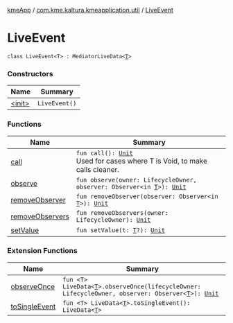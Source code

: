 [kmeApp](../../index.md) / [com.kme.kaltura.kmeapplication.util](../index.md) / [LiveEvent](./index.md)

# LiveEvent

`class LiveEvent<T> : MediatorLiveData<`[`T`](index.md#T)`>`

### Constructors

| Name | Summary |
|---|---|
| [&lt;init&gt;](-init-.md) | `LiveEvent()` |

### Functions

| Name | Summary |
|---|---|
| [call](call.md) | `fun call(): `[`Unit`](https://kotlinlang.org/api/latest/jvm/stdlib/kotlin/-unit/index.html)<br>Used for cases where T is Void, to make calls cleaner. |
| [observe](observe.md) | `fun observe(owner: LifecycleOwner, observer: Observer<in `[`T`](index.md#T)`>): `[`Unit`](https://kotlinlang.org/api/latest/jvm/stdlib/kotlin/-unit/index.html) |
| [removeObserver](remove-observer.md) | `fun removeObserver(observer: Observer<in `[`T`](index.md#T)`>): `[`Unit`](https://kotlinlang.org/api/latest/jvm/stdlib/kotlin/-unit/index.html) |
| [removeObservers](remove-observers.md) | `fun removeObservers(owner: LifecycleOwner): `[`Unit`](https://kotlinlang.org/api/latest/jvm/stdlib/kotlin/-unit/index.html) |
| [setValue](set-value.md) | `fun setValue(t: `[`T`](index.md#T)`?): `[`Unit`](https://kotlinlang.org/api/latest/jvm/stdlib/kotlin/-unit/index.html) |

### Extension Functions

| Name | Summary |
|---|---|
| [observeOnce](../../com.kme.kaltura.kmeapplication.util.extensions/androidx.lifecycle.-live-data/observe-once.md) | `fun <T> LiveData<`[`T`](../../com.kme.kaltura.kmeapplication.util.extensions/androidx.lifecycle.-live-data/observe-once.md#T)`>.observeOnce(lifecycleOwner: LifecycleOwner, observer: Observer<`[`T`](../../com.kme.kaltura.kmeapplication.util.extensions/androidx.lifecycle.-live-data/observe-once.md#T)`>): `[`Unit`](https://kotlinlang.org/api/latest/jvm/stdlib/kotlin/-unit/index.html) |
| [toSingleEvent](../androidx.lifecycle.-live-data/to-single-event.md) | `fun <T> LiveData<`[`T`](../androidx.lifecycle.-live-data/to-single-event.md#T)`>.toSingleEvent(): LiveData<`[`T`](../androidx.lifecycle.-live-data/to-single-event.md#T)`>` |
